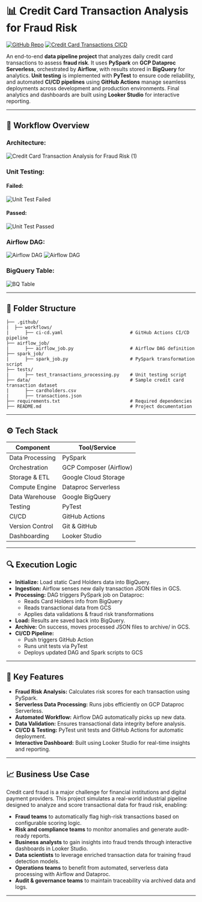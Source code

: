 # 📊 Credit Card Transaction Analysis for Fraud Risk
[![GitHub Repo](https://img.shields.io/badge/GitHub-Repository-blue?logo=github)](https://github.com/Somanshu693/Credit-Card-Transaction-Analysis-For-Fraud-Risk)
[![Credit Card Transactions CICD](https://github.com/Somanshu693/Credit-Card-Transaction-Analysis-For-Fraud-Risk/actions/workflows/ci-cd.yaml/badge.svg)](https://github.com/Somanshu693/Credit-Card-Transaction-Analysis-For-Fraud-Risk/actions/workflows/ci-cd.yaml)

An end-to-end **data pipeline project** that analyzes daily credit card transactions to assess **fraud risk**. It uses **PySpark** on **GCP Dataproc Serverless**, orchestrated by **Airflow**, with results stored in **BigQuery** for analytics. **Unit testing** is implemented with **PyTest** to ensure code reliability, and automated **CI/CD pipelines** using **GitHub Actions** manage seamless deployments across development and production environments. Final analytics and dashboards are built using **Looker Studio** for interactive reporting.

---

## 🚀 Workflow Overview

### Architecture:
![Credit Card Transaction Analysis for Fraud Risk (1)](https://github.com/user-attachments/assets/93cb36b2-4d11-4465-bba7-c2045aa7047a)

### Unit Testing:

#### Failed:
![Unit Test Failed](https://github.com/user-attachments/assets/a9724bc1-e039-4d7b-9308-336304ac6208)

#### Passed:
![Unit Test Passed](https://github.com/user-attachments/assets/938aa963-8e16-441c-bf77-ea2ff8790f6d)

### Airflow DAG:
![Airflow DAG](https://github.com/user-attachments/assets/fe082eb2-0364-478b-9d4e-4c0f63b7510e)
![Airflow DAG](https://github.com/user-attachments/assets/af7e9170-afcd-49f0-8c4b-b5c955fdfdf0)

### BigQuery Table:
![BQ Table](https://github.com/user-attachments/assets/1fa5ffef-c605-49e2-aeec-7c4923214d78)


---

## 🧱 Folder Structure
```
├── .github/
|  ├── workflows/
|      ├── ci-cd.yaml                         # GitHub Actions CI/CD pipeline
├── airflow_job/
|      ├── airflow_job.py                     # Airflow DAG definition
├── spark_job/
|      ├── spark_job.py                       # PySpark transformation script
├── tests/
|      ├── test_transactions_processing.py    # Unit testing script
├── data/                                     # Sample credit card transaction dataset
|      ├── cardholders.csv
|      ├── transactions.json
├── requirements.txt                          # Required dependencies                                               
├── README.md                                 # Project documentation
```

---

## ⚙️ Tech Stack
| Component       | Tool/Service           |
| --------------- | ---------------------- |
| Data Processing | PySpark                |
| Orchestration   | GCP Composer (Airflow) |
| Storage & ETL   | Google Cloud Storage   |
| Compute Engine  | Dataproc Serverless    |
| Data Warehouse  | Google BigQuery        |
| Testing         | PyTest                 |
| CI/CD           | GitHub Actions         |
| Version Control | Git & GitHub           |
| Dashboarding    | Looker Studio          |

---

## 🔍 Execution Logic
- **Initialize:** Load static Card Holders data into BigQuery.
- **Ingestion:** Airflow senses new daily transaction JSON files in GCS.
- **Processing:** DAG triggers PySpark job on Dataproc:
  - Reads Card Holders info from BigQuery
  - Reads transactional data from GCS
  - Applies data validations & fraud risk transformations
- **Load:** Results are saved back into BigQuery.
- **Archive:** On success, moves processed JSON files to archive/ in GCS.
- **CI/CD Pipeline:**
   - Push triggers GitHub Action
   - Runs unit tests via PyTest
   - Deploys updated DAG and Spark scripts to GCS

---

## 🌟 Key Features
- **Fraud Risk Analysis:** Calculates risk scores for each transaction using PySpark.  
- **Serverless Data Processing:** Runs jobs efficiently on GCP Dataproc Serverless.  
- **Automated Workflow:** Airflow DAG automatically picks up new data.  
- **Data Validation:** Ensures transactional data integrity before analysis.  
- **CI/CD & Testing:** PyTest unit tests and GitHub Actions for automatic deployment.  
- **Interactive Dashboard:** Built using Looker Studio for real-time insights and reporting.

---

## 📈 Business Use Case
Credit card fraud is a major challenge for financial institutions and digital payment providers. This project simulates a real-world industrial pipeline designed to analyze and score transactional data for fraud risk, enabling:

- **Fraud teams** to automatically flag high-risk transactions based on configurable scoring logic.
- **Risk and compliance teams** to monitor anomalies and generate audit-ready reports.
- **Business analysts** to gain insights into fraud trends through interactive dashboards in Looker Studio.
- **Data scientists** to leverage enriched transaction data for training fraud detection models.
- **Operations teams** to benefit from automated, serverless data processing with Airflow and Dataproc.
- **Audit & governance teams** to maintain traceability via archived data and logs.

---
